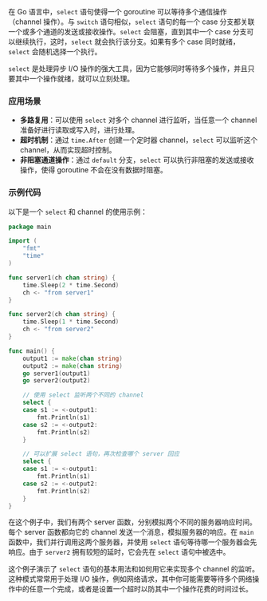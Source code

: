在 Go 语言中，`select` 语句使得一个 goroutine 可以等待多个通信操作（channel 操作）。与 `switch` 语句相似，`select` 语句的每一个 case 分支都关联一个或多个通道的发送或接收操作。`select` 会阻塞，直到其中一个 case 分支可以继续执行，这时，`select` 就会执行该分支。如果有多个 case 同时就绪，`select` 会随机选择一个执行。

`select` 是处理异步 I/O 操作的强大工具，因为它能够同时等待多个操作，并且只要其中一个操作就绪，就可以立刻处理。

### 应用场景

-   **多路复用**：可以使用 `select` 对多个 channel 进行监听，当任意一个 channel 准备好进行读取或写入时，进行处理。
-   **超时机制**：通过 `time.After` 创建一个定时器 channel，`select` 可以监听这个 channel，从而实现超时控制。
-   **非阻塞通道操作**：通过 `default` 分支，`select` 可以执行非阻塞的发送或接收操作，使得 goroutine 不会在没有数据时阻塞。

### 示例代码

以下是一个 `select` 和 channel 的使用示例：

```go
package main

import (
	"fmt"
	"time"
)

func server1(ch chan string) {
	time.Sleep(2 * time.Second)
	ch <- "from server1"
}

func server2(ch chan string) {
	time.Sleep(1 * time.Second)
	ch <- "from server2"
}

func main() {
	output1 := make(chan string)
	output2 := make(chan string)
	go server1(output1)
	go server2(output2)

	// 使用 select 监听两个不同的 channel
	select {
	case s1 := <-output1:
		fmt.Println(s1)
	case s2 := <-output2:
		fmt.Println(s2)
	}

	// 可以扩展 select 语句，再次检查哪个 server 回应
	select {
	case s1 := <-output1:
		fmt.Println(s1)
	case s2 := <-output2:
		fmt.Println(s2)
	}
}
```

在这个例子中，我们有两个 server 函数，分别模拟两个不同的服务器响应时间。每个 server 函数都向它的 channel 发送一个消息，模拟服务器的响应。在 `main` 函数中，我们并行调用这两个服务器，并使用 `select` 语句等待哪一个服务器会先响应。由于 `server2` 拥有较短的延时，它会先在 `select` 语句中被选中。

这个例子演示了 `select` 语句的基本用法和如何用它来实现多个 channel 的监听。这种模式常常用于处理 I/O 操作，例如网络请求，其中你可能需要等待多个网络操作中的任意一个完成，或者是设置一个超时以防其中一个操作花费的时间过长。
